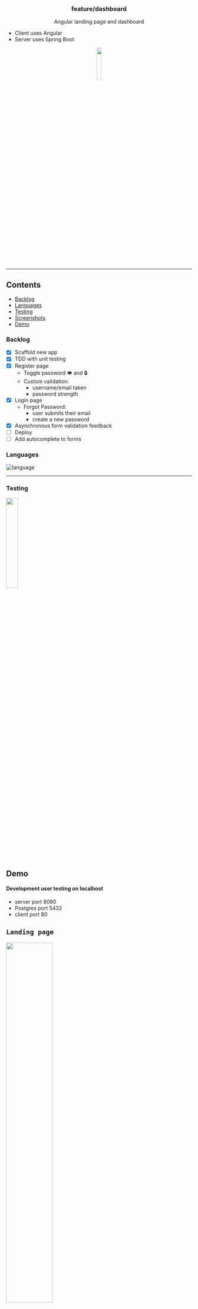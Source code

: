 <!-- Heading start-->
<h3 align="center">feature/dashboard</h3>
<p align="center">Angular landing page and dashboard</p>
<ul>
	<li>Client uses Angular</li>
	<li>Server uses Spring Boot</li>

</ul>


<div align="center">
    <picture>
        <img src=".github/logo.png" align="center" width="15%" alt="">
    </picture>
</div>
<hr/>

## Contents
- [Backlog](#backlog)
- [Languages](#languages)
- [Testing](#testing)
- [Screenshots](#screenshots)
- [Demo](#demo)

<a name="backlog"></a>
### Backlog
- [x] Scaffold new app
- [x] TDD with unit testing
- [x] Register page
  - Toggle password 👁️ and 🔒
  - Custom validation:
    - username/email taken
    - password strength
- [x] Login page
  - Forgot Password:
    - user submits their email
    - create a new password
- [x] Asynchronous form validation feedback
- [ ] Deploy
- [ ] Add autocomplete to forms

<a name="languages"></a>
### Languages
<img align="center" src="https://github-readme-stats.vercel.app/api/top-langs?username=james126&langs_count=10&&hide=php" alt="language"/>
<br/>
<hr/>

<a name="testing"></a>
### Testing

[<img src=".github/readme/tests.jpg" style="width:25%"/>](.github/readme/tests.jpg)

<a name="demo"></a>
## Demo
#### Development user testing on localhost

<ul>
    <li>server port 8080</li>
    <li>Postgres port 5432</li>
    <li>client port 80</li>
</ul>

## `Landing page`
[<img src=".github/readme/demo/landing.jpeg" style="width:50%"/>](.github/readme/demo/landing.jpeg)
<br/>

#### `Contact form validation`
[<img src=".github/readme/demo/contact-validation.png" style="width:50%"/>](.github/readme/demo/contact-validation.png)

#### `Error submitting contact form`
[<img src=".github/readme/demo/contact-error.png" style="width:50%"/>](.github/readme/demo/contact-error.png)

#### `Successfully submission`
[<img src=".github/readme/demo/contact-success.png" style="width:50%"/>](.github/readme/demo/contact-success.png)

#### `Server writes record to database`
[<img src=".github/readme/demo/http-contact.png" style="width:100%"/>](.github/readme/demo/http-contact.png)
[<img src=".github/readme/demo/database-contact.png" style="width:100%"/>](.github/readme/demo/database-contact.png)

<hr>

## `Signup form`
#### `Form validation`
[<img src=".github/readme/demo/register-validation.png" style="width:50%"/>](.github/readme/demo/register-validation.png)

#### `Request to check if username is taken`
[<img src=".github/readme/demo/http-username.png" style="width:100%"/>](.github/readme/demo/http-username.png)

#### `Unsuccessful submission`
[<img src=".github/readme/demo/register-error.png" style="width:50%"/>](.github/readme/demo/register-error.png)

#### `Successful submission`
[<img src=".github/readme/demo/register-success.png" style="width:50%"/>](.github/readme/demo/register-success.png)

#### `Record written to database`
[<img src=".github/readme/demo/database-register.png" style="width:100%"/>](.github/readme/demo/database-register.png)

<hr>

## `Forgot Password`
#### `Enter email to receive one-time password`
[<img src=".github/readme/demo/forgot-password-email.png" style="width:50%"/>](.github/readme/demo/forgot-password-email.png)

#### `Password received`
[<img src=".github/readme/demo/temporary-password.png" style="width:50%"/>](.github/readme/demo/temporary-password.png)

#### `Sets accounts temporary attribute true (indicates password is temporary)`
[<img src=".github/readme/demo/database-temporary-true.png" style="width:100%"/>](.github/readme/demo/database-temporary-true.png)

#### `Attempting to login with one-time password prompts user to change it`
[<img src=".github/readme/demo/new-password.png" style="width:100%"/>](.github/readme/demo/new-password.png)

#### `Resetting password sets temporary false (indicates password is not temporary)`
[<img src=".github/readme/demo/database-temporary-false.png" style="width:100%"/>](.github/readme/demo/database-temporary-false.png)

#### `Successfully logged into a dashboard`
[<img src=".github/readme/demo/dashboard.png" style="width:50%"/>](.github/readme/demo/dashboard.png)

